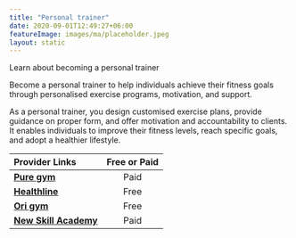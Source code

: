 ```yaml
---
title: "Personal trainer"
date: 2020-09-01T12:49:27+06:00
featureImage: images/ma/placeholder.jpeg
layout: static
---
```


Learn about becoming a personal trainer

Become a personal trainer to help individuals achieve their fitness goals through personalised exercise programs, motivation, and support.

As a personal trainer, you design customised exercise plans, provide guidance on proper form, and offer motivation and accountability to clients. It enables individuals to improve their fitness levels, reach specific goals, and adopt a healthier lifestyle.

| Provider Links      | Free or Paid  |  
| :-----------          | :--------------:      |  
| [**Pure gym**](https://www.puregym.com/landing/becoming-a-personal-trainer/) | Paid | 
| [**Healthline**](https://www.healthline.com/health/fitness/benefits-of-personal-training) | Free  | 
| [**Ori gym**](https://origympersonaltrainercourses.co.uk/blog/should-i-become-a-personal-trainer) | Free  | 
| [**New Skill Academy**](https://newskillsacademy.co.uk/) | Paid | 
  

<br/><br/>






